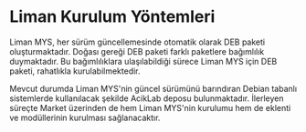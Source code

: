 # Liman Kurulum Yöntemleri

Liman MYS, her sürüm güncellemesinde otomatik olarak DEB paketi oluşturmaktadır. Doğası gereği DEB paketi farklı paketlere bağımlılık duymaktadır. Bu bağımlılıklara ulaşılabildiği sürece Liman MYS için DEB paketi, rahatlıkla kurulabilmektedir. 

Mevcut durumda Liman MYS'nin güncel sürümünü barındıran Debian tabanlı sistemlerde kullanılacak şekilde AcikLab deposu bulunmaktadır. İlerleyen süreçte Market üzerinden de hem Liman MYS'nin kurulumu hem de eklenti ve modüllerinin kurulması sağlanacaktır. 




